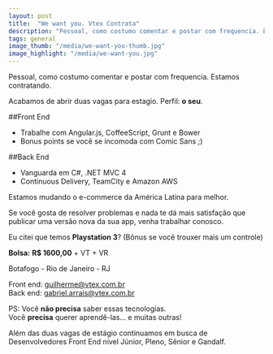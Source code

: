```yaml
---
layout: post
title:  "We want you. Vtex Contrata"
description: "Pessoal, como costumo comentar e postar com frequencia. Estamos contratando."
tags: general
image_thumb: "/media/we-want-you-thumb.jpg"
image_highlight: "/media/we-want-you.jpg"
---
```


Pessoal, como costumo comentar e postar com frequencia. Estamos contratando.

Acabamos de abrir duas vagas para estagio. Perfil: **o seu**.

<!--more-->

##Front End
* Trabalhe com Angular.js, CoffeeScript, Grunt e Bower
* Bonus points se você se incomoda com Comic Sans ;)

##Back End
* Vanguarda em C#, .NET MVC 4
* Continuous Delivery, TeamCity e Amazon AWS


Estamos mudando o   e-commerce da América Latina para melhor.

Se você gosta de resolver problemas e nada te dá mais satisfação que publicar uma versão nova da sua app, venha trabalhar conosco.

Eu citei que temos **Playstation 3**? (Bônus se você trouxer mais um controle)

**Bolsa:** 
**R$ 1600,00** + VT + VR

Botafogo - Rio de Janeiro - RJ

Front end: [guilherme@vtex.com.br](mailto:guilherme@vtex.com.br)<br />
Back end: [gabriel.arrais@vtex.com.br](mailto:gabriel.arrais@vtex.com.br)

PS: Você **não precisa** saber essas tecnologias. <br />
Você **precisa** querer aprendê-las… e muitas outras!

Além das duas vagas de estágio continuamos em busca de Desenvolvedores Front End nível Júnior, Pleno, Sênior e Gandalf.
